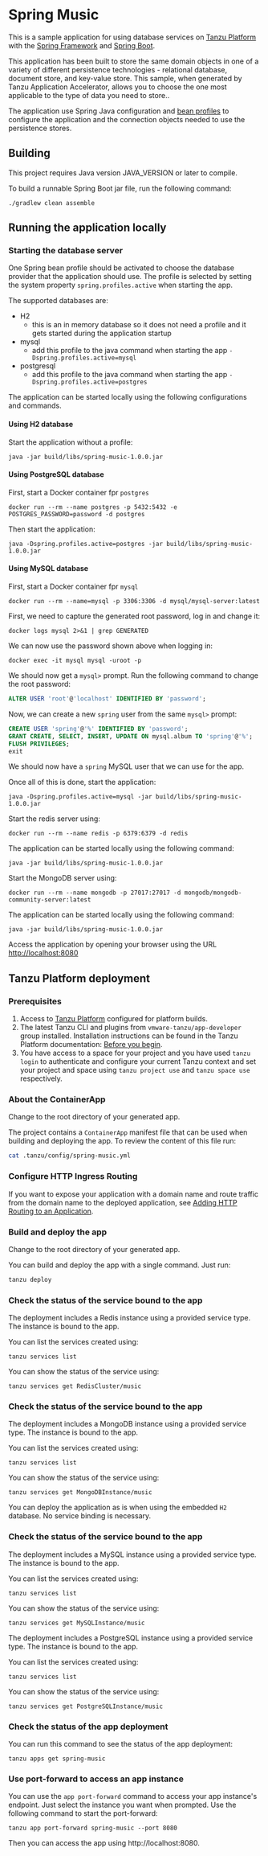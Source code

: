 # Spring Music

This is a sample application for using database services on [Tanzu Platform](https://tanzu.vmware.com/platform) with the [Spring Framework](https://spring.io) and [Spring Boot](https://projects.spring.io/spring-boot/).

This application has been built to store the same domain objects in one of a variety of different persistence technologies - relational database, document store, and key-value store. This sample, when generated by Tanzu Application Accelerator, allows you to choose the one most applicable to the type of data you need to store..

The application use Spring Java configuration and [bean profiles](http://docs.spring.io/spring-boot/docs/current/reference/html/boot-features-profiles.html) to configure the application and the connection objects needed to use the persistence stores.

## Building

This project requires Java version JAVA_VERSION or later to compile.

To build a runnable Spring Boot jar file, run the following command:

```shell
./gradlew clean assemble
```

## Running the application locally

### Starting the database server

<!--- #IF(#persistenceType == 'jpa') -->
One Spring bean profile should be activated to choose the database provider that the application should use.
The profile is selected by setting the system property `spring.profiles.active` when starting the app.

The supported databases are:

- H2
    - this is an in memory database so it does not need a profile and it gets started during the application startup
- mysql
    - add this profile to the java command when starting the app `-Dspring.profiles.active=mysql`
- postgresql
    - add this profile to the java command when starting the app `-Dspring.profiles.active=postgres`

The application can be started locally using the following configurations and commands.

<!--- #IF(#databaseType == 'h2') -->
#### Using H2 database

Start the application without a profile:

```shell
java -jar build/libs/spring-music-1.0.0.jar
```

<!--- #ENDIF -->
<!--- #IF(#databaseType == 'postgres') -->
#### Using PostgreSQL database

First, start a Docker container fpr `postgres`

```shell
docker run --rm --name postgres -p 5432:5432 -e POSTGRES_PASSWORD=password -d postgres
```

Then start the application:

```shell
java -Dspring.profiles.active=postgres -jar build/libs/spring-music-1.0.0.jar
```

<!--- #ENDIF -->
<!--- #IF(#databaseType == 'mysql') -->
#### Using MySQL database

First, start a Docker container fpr `mysql`

```shell
docker run --rm --name=mysql -p 3306:3306 -d mysql/mysql-server:latest
```

First, we need to capture the generated root password, log in and change it:

```shell
docker logs mysql 2>&1 | grep GENERATED
```

We can now use the password shown above when logging in:

```shell
docker exec -it mysql mysql -uroot -p
```

We should now get a `mysql>` prompt. Run the following command to change the root password:

```sql
ALTER USER 'root'@'localhost' IDENTIFIED BY 'password';
```

Now, we can create a new `spring` user from the same `mysql>` prompt:

```sql
CREATE USER 'spring'@'%' IDENTIFIED BY 'password';
GRANT CREATE, SELECT, INSERT, UPDATE ON mysql.album TO 'spring'@'%';
FLUSH PRIVILEGES;
exit
```

We should now have a `spring` MySQL user that we can use for the app.

Once all of this is done, start the application:

```shell
java -Dspring.profiles.active=mysql -jar build/libs/spring-music-1.0.0.jar
```

<!--- #ENDIF -->
<!--- #ENDIF -->
<!--- #IF(#persistenceType == 'redis') -->
Start the redis server using:

```shell
docker run --rm --name redis -p 6379:6379 -d redis
```
The application can be started locally using the following command:

```shell
java -jar build/libs/spring-music-1.0.0.jar
```

<!--- #ENDIF -->
<!--- #IF(#persistenceType == 'mongodb') -->
Start the MongoDB server using:

```shell
docker run --rm --name mongodb -p 27017:27017 -d mongodb/mongodb-community-server:latest
```

The application can be started locally using the following command:

```shell
java -jar build/libs/spring-music-1.0.0.jar
```

<!--- #ENDIF -->
Access the application by opening your browser using the URL [http://localhost:8080](http://localhost:8080)

<!--- #IF(#deploymentType == 'tpfork8s') -->
## Tanzu Platform deployment

### Prerequisites

1. Access to [Tanzu Platform](https://docs.vmware.com/en/VMware-Tanzu-Platform/index.html) configured for platform builds.
1. The latest Tanzu CLI and plugins from `vmware-tanzu/app-developer` group installed. Installation instructions can be found in the Tanzu Platform documentation: [Before you begin](https://docs.vmware.com/en/VMware-Tanzu-Platform/SaaS/create-manage-apps-tanzu-platform-k8s/getting-started-deploy-app-to-space.html#before-you-begin-0).
1. You have access to a space for your project and you have used `tanzu login` to authenticate and configure your current Tanzu context and set your project and space using `tanzu project use` and `tanzu space use` respectively.

### About the ContainerApp

Change to the root directory of your generated app.

The project contains a `ContainerApp` manifest file that can be used when building and deploying the app. To review the content of this file run:

```sh
cat .tanzu/config/spring-music.yml
```

### Configure HTTP Ingress Routing

If you want to expose your application with a domain name and route traffic from the domain name to the deployed application, see [Adding HTTP Routing to an Application](https://docs.vmware.com/en/VMware-Tanzu-Platform/SaaS/create-manage-apps-tanzu-platform-k8s/how-to-ingress-to-app.html).

### Build and deploy the app

Change to the root directory of your generated app.

You can build and deploy the app with a single command.
Just run:

```sh
tanzu deploy
```

<!--- #IF(#persistenceType == 'redis') -->
### Check the status of the service bound to the app

The deployment includes a Redis instance using a provided service type.
The instance is bound to the app.

You can list the services created using:

```shell
tanzu services list
```

You can show the status of the service using:

```shell
tanzu services get RedisCluster/music
```
<!--- #ENDIF -->
<!--- #IF(#persistenceType == 'mongodb') -->
### Check the status of the service bound to the app

The deployment includes a MongoDB instance using a provided service type.
The instance is bound to the app.

You can list the services created using:

```shell
tanzu services list
```

You can show the status of the service using:

```shell
tanzu services get MongoDBInstance/music
```
<!--- #ENDIF -->
<!--- #IF(#persistenceType == 'jpa') -->
<!--- #IF(#databaseType == 'h2') -->

You can deploy the application as is when using the embedded `H2` database.
No service binding is necessary.

<!--- #ELSE -->
### Check the status of the service bound to the app

<!--- #ENDIF -->
<!--- #IF(#databaseType == 'mysql') -->
The deployment includes a MySQL instance using a provided service type.
The instance is bound to the app.

You can list the services created using:

```shell
tanzu services list
```

You can show the status of the service using:

```shell
tanzu services get MySQLInstance/music
```
<!--- #ENDIF -->
<!--- #IF(#databaseType == 'postgres') -->
The deployment includes a PostgreSQL instance using a provided service type.
The instance is bound to the app.

You can list the services created using:

```shell
tanzu services list
```

You can show the status of the service using:

```shell
tanzu services get PostgreSQLInstance/music
```
<!--- #ENDIF -->
<!--- #ENDIF -->

### Check the status of the app deployment

You can run this command to see the status of the app deployment:

```shell
tanzu apps get spring-music
```

### Use port-forward to access an app instance

You can use the `app port-forward` command to access your app instance's endpoint.
Just select the instance you want when prompted.
Use the following command to start the port-forward:

```shell
tanzu app port-forward spring-music --port 8080
```

Then you can access the app using http://localhost:8080.

<!--- #ENDIF -->